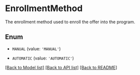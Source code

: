 # EnrollmentMethod

The enrollment method used to enroll the offer into the program.

## Enum

* `MANUAL` (value: `'MANUAL'`)

* `AUTOMATIC` (value: `'AUTOMATIC'`)

[[Back to Model list]](../README.md#documentation-for-models) [[Back to API list]](../README.md#documentation-for-api-endpoints) [[Back to README]](../README.md)



